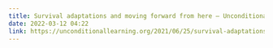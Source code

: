 ```yaml
---
title: Survival adaptations and moving forward from here – Unconditional
date: 2022-03-12 04:22
link: https://unconditionallearning.org/2021/06/25/survival-adaptations-and-moving-forward-from-here/
---
```


